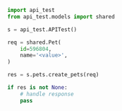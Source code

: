 <!-- Start SDK Example Usage [usage] -->
```python
import api_test
from api_test.models import shared

s = api_test.APITest()

req = shared.Pet(
    id=596804,
    name='<value>',
)

res = s.pets.create_pets(req)

if res is not None:
    # handle response
    pass

```
<!-- End SDK Example Usage [usage] -->
